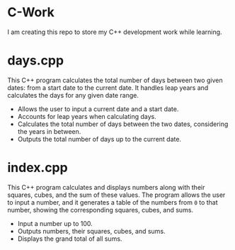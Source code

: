 # C-Work
I am creating this repo to store my C++ development work while learning. 


# days.cpp
This C++ program calculates the total number of days between two given dates: from a start date to the current date. It handles leap years and calculates the days for any given date range.
- Allows the user to input a current date and a start date.
- Accounts for leap years when calculating days.
- Calculates the total number of days between the two dates, considering the years in between.
- Outputs the total number of days up to the current date.


# index.cpp
This C++ program calculates and displays numbers along with their squares, cubes, and the sum of these values. The program allows the user to input a number, and it generates a table of the numbers from `0` to that number, showing the corresponding squares, cubes, and sums.
- Input a number up to 100.
- Outputs numbers, their squares, cubes, and sums.
- Displays the grand total of all sums.
